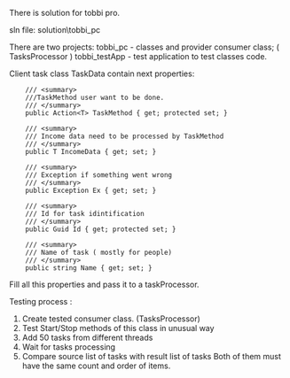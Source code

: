 There is solution for tobbi pro.

sln file: solution\tobbi_pc 

There are two projects: 
	tobbi_pc - classes and provider consumer class; ( TasksProcessor<T> )
	tobbi_testApp - test application to test classes code.
	
Client task class TaskData<T> contain next properties:
            
        /// <summary>
        ///TaskMethod user want to be done. 
        /// </summary>
        public Action<T> TaskMethod { get; protected set; }

        /// <summary>
        /// Income data need to be processed by TaskMethod
        /// </summary>
        public T IncomeData { get; set; }        

        /// <summary>
        /// Exception if something went wrong
        /// </summary>
        public Exception Ex { get; set; }

        /// <summary>
        /// Id for task idintification 
        /// </summary>
        public Guid Id { get; protected set; }

        /// <summary>
        /// Name of task ( mostly for people)
        /// </summary>
        public string Name { get; set; }	
		
Fill all this properties and pass it to a taskProcessor.		

Testing process :

1. Create tested consumer class. (TasksProcessor<T>)
2. Test Start/Stop methods of this class in unusual way 	
3. Add 50 tasks from different threads 
4. Wait for tasks processing 
5. Compare source list of tasks with result list of tasks
	Both of them must have the same count and order of items.
